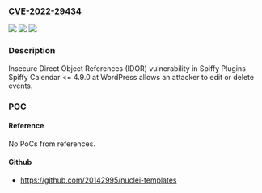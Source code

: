 ### [CVE-2022-29434](https://cve.mitre.org/cgi-bin/cvename.cgi?name=CVE-2022-29434)
![](https://img.shields.io/static/v1?label=Product&message=Spiffy%20Calendar&color=blue)
![](https://img.shields.io/static/v1?label=Version&message=%3C%3D%204.9.0%3C%3D%204.9.0%20&color=brighgreen)
![](https://img.shields.io/static/v1?label=Vulnerability&message=Insecure%20Direct%20Object%20References%20(IDOR)&color=brighgreen)

### Description

Insecure Direct Object References (IDOR) vulnerability in Spiffy Plugins Spiffy Calendar <= 4.9.0 at WordPress allows an attacker to edit or delete events.

### POC

#### Reference
No PoCs from references.

#### Github
- https://github.com/20142995/nuclei-templates


